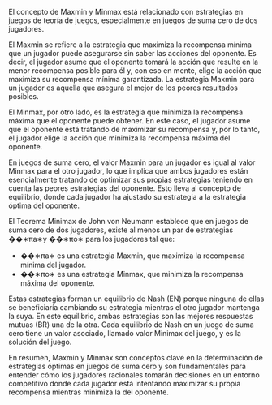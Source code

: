   
El concepto de Maxmin y Minmax está relacionado con estrategias en juegos de teoría de juegos, especialmente en juegos de suma cero de dos jugadores.

El Maxmin se refiere a la estrategia que maximiza la recompensa mínima que un jugador puede asegurarse sin saber las acciones del oponente. Es decir, el jugador asume que el oponente tomará la acción que resulte en la menor recompensa posible para él y, con eso en mente, elige la acción que maximiza su recompensa mínima garantizada. La estrategia Maxmin para un jugador es aquella que asegura el mejor de los peores resultados posibles.

El Minmax, por otro lado, es la estrategia que minimiza la recompensa máxima que el oponente puede obtener. En este caso, el jugador asume que el oponente está tratando de maximizar su recompensa y, por lo tanto, el jugador elige la acción que minimiza la recompensa máxima del oponente.

En juegos de suma cero, el valor Maxmin para un jugador es igual al valor Minmax para el otro jugador, lo que implica que ambos jugadores están esencialmente tratando de optimizar sus propias estrategias teniendo en cuenta las peores estrategias del oponente. Esto lleva al concepto de equilibrio, donde cada jugador ha ajustado su estrategia a la estrategia óptima del oponente.

El Teorema Minimax de John von Neumann establece que en juegos de suma cero de dos jugadores, existe al menos un par de estrategias ��∗πa∗​ y ��∗πo∗​ para los jugadores tal que:

- ��∗πa∗​ es una estrategia Maxmin, que maximiza la recompensa mínima del jugador.
- ��∗πo∗​ es una estrategia Minmax, que minimiza la recompensa máxima del oponente.

Estas estrategias forman un equilibrio de Nash (EN) porque ninguna de ellas se beneficiaría cambiando su estrategia mientras el otro jugador mantenga la suya. En este equilibrio, ambas estrategias son las mejores respuestas mutuas (BR) una de la otra. Cada equilibrio de Nash en un juego de suma cero tiene un valor asociado, llamado valor Minimax del juego, y es la solución del juego.

En resumen, Maxmin y Minmax son conceptos clave en la determinación de estrategias óptimas en juegos de suma cero y son fundamentales para entender cómo los jugadores racionales tomarán decisiones en un entorno competitivo donde cada jugador está intentando maximizar su propia recompensa mientras minimiza la del oponente.